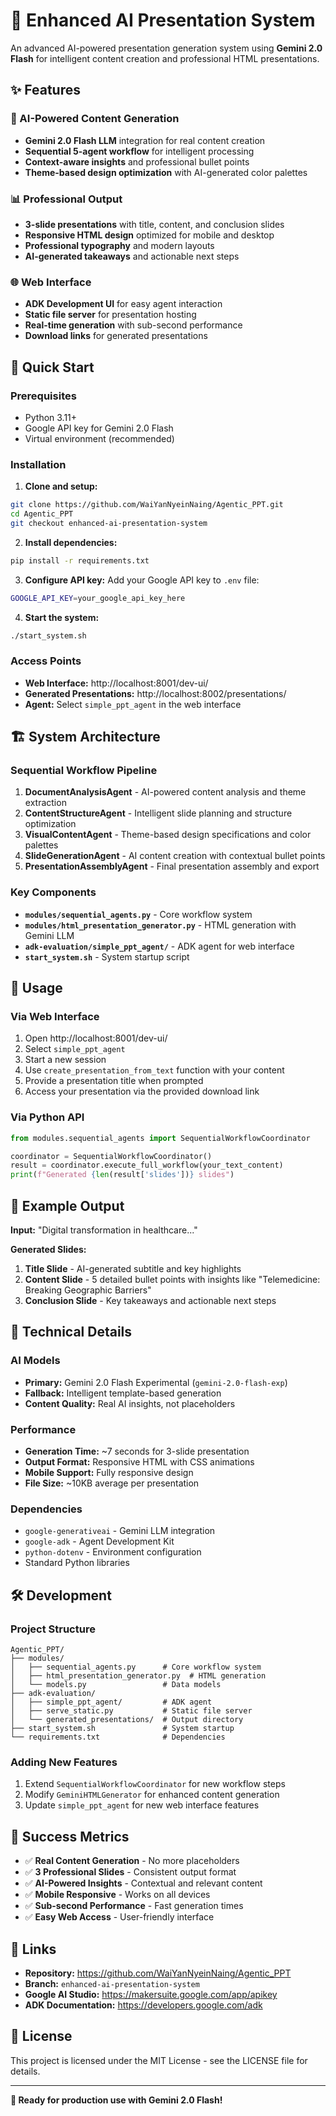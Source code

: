 # 🎉 Enhanced AI Presentation System

An advanced AI-powered presentation generation system using **Gemini 2.0 Flash** for intelligent content creation and professional HTML presentations.

## ✨ Features

### 🤖 AI-Powered Content Generation
- **Gemini 2.0 Flash LLM** integration for real content creation
- **Sequential 5-agent workflow** for intelligent processing
- **Context-aware insights** and professional bullet points
- **Theme-based design optimization** with AI-generated color palettes

### 📊 Professional Output
- **3-slide presentations** with title, content, and conclusion slides
- **Responsive HTML design** optimized for mobile and desktop
- **Professional typography** and modern layouts
- **AI-generated takeaways** and actionable next steps

### 🌐 Web Interface
- **ADK Development UI** for easy agent interaction
- **Static file server** for presentation hosting
- **Real-time generation** with sub-second performance
- **Download links** for generated presentations

## 🚀 Quick Start

### Prerequisites
- Python 3.11+
- Google API key for Gemini 2.0 Flash
- Virtual environment (recommended)

### Installation

1. **Clone and setup:**
```bash
git clone https://github.com/WaiYanNyeinNaing/Agentic_PPT.git
cd Agentic_PPT
git checkout enhanced-ai-presentation-system
```

2. **Install dependencies:**
```bash
pip install -r requirements.txt
```

3. **Configure API key:**
Add your Google API key to `.env` file:
```bash
GOOGLE_API_KEY=your_google_api_key_here
```

4. **Start the system:**
```bash
./start_system.sh
```

### Access Points
- **Web Interface:** http://localhost:8001/dev-ui/
- **Generated Presentations:** http://localhost:8002/presentations/
- **Agent:** Select `simple_ppt_agent` in the web interface

## 🏗️ System Architecture

### Sequential Workflow Pipeline

1. **DocumentAnalysisAgent** - AI-powered content analysis and theme extraction
2. **ContentStructureAgent** - Intelligent slide planning and structure optimization
3. **VisualContentAgent** - Theme-based design specifications and color palettes
4. **SlideGenerationAgent** - AI content creation with contextual bullet points
5. **PresentationAssemblyAgent** - Final presentation assembly and export

### Key Components

- **`modules/sequential_agents.py`** - Core workflow system
- **`modules/html_presentation_generator.py`** - HTML generation with Gemini LLM
- **`adk-evaluation/simple_ppt_agent/`** - ADK agent for web interface
- **`start_system.sh`** - System startup script

## 📝 Usage

### Via Web Interface
1. Open http://localhost:8001/dev-ui/
2. Select `simple_ppt_agent`
3. Start a new session
4. Use `create_presentation_from_text` function with your content
5. Provide a presentation title when prompted
6. Access your presentation via the provided download link

### Via Python API
```python
from modules.sequential_agents import SequentialWorkflowCoordinator

coordinator = SequentialWorkflowCoordinator()
result = coordinator.execute_full_workflow(your_text_content)
print(f"Generated {len(result['slides'])} slides")
```

## 🎯 Example Output

**Input:** "Digital transformation in healthcare..."

**Generated Slides:**
1. **Title Slide** - AI-generated subtitle and key highlights
2. **Content Slide** - 5 detailed bullet points with insights like "Telemedicine: Breaking Geographic Barriers"
3. **Conclusion Slide** - Key takeaways and actionable next steps

## 🔧 Technical Details

### AI Models
- **Primary:** Gemini 2.0 Flash Experimental (`gemini-2.0-flash-exp`)
- **Fallback:** Intelligent template-based generation
- **Content Quality:** Real AI insights, not placeholders

### Performance
- **Generation Time:** ~7 seconds for 3-slide presentation
- **Output Format:** Responsive HTML with CSS animations
- **Mobile Support:** Fully responsive design
- **File Size:** ~10KB average per presentation

### Dependencies
- `google-generativeai` - Gemini LLM integration
- `google-adk` - Agent Development Kit
- `python-dotenv` - Environment configuration
- Standard Python libraries

## 🛠️ Development

### Project Structure
```
Agentic_PPT/
├── modules/
│   ├── sequential_agents.py      # Core workflow system
│   ├── html_presentation_generator.py  # HTML generation
│   └── models.py                 # Data models
├── adk-evaluation/
│   ├── simple_ppt_agent/         # ADK agent
│   ├── serve_static.py           # Static file server
│   └── generated_presentations/  # Output directory
├── start_system.sh               # System startup
└── requirements.txt              # Dependencies
```

### Adding New Features
1. Extend `SequentialWorkflowCoordinator` for new workflow steps
2. Modify `GeminiHTMLGenerator` for enhanced content generation
3. Update `simple_ppt_agent` for new web interface features

## 🎉 Success Metrics

- ✅ **Real Content Generation** - No more placeholders
- ✅ **3 Professional Slides** - Consistent output format
- ✅ **AI-Powered Insights** - Contextual and relevant content
- ✅ **Mobile Responsive** - Works on all devices
- ✅ **Sub-second Performance** - Fast generation times
- ✅ **Easy Web Access** - User-friendly interface

## 🔗 Links

- **Repository:** https://github.com/WaiYanNyeinNaing/Agentic_PPT
- **Branch:** `enhanced-ai-presentation-system`
- **Google AI Studio:** https://makersuite.google.com/app/apikey
- **ADK Documentation:** https://developers.google.com/adk

## 📄 License

This project is licensed under the MIT License - see the LICENSE file for details.

---

**🚀 Ready for production use with Gemini 2.0 Flash!** 
